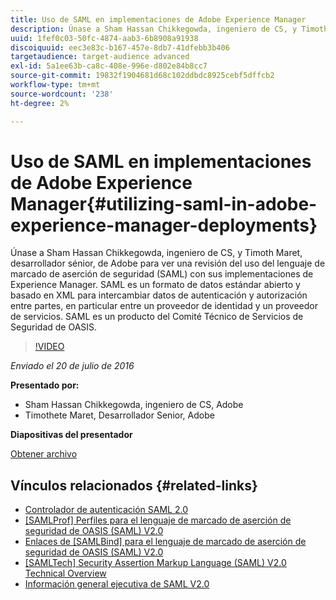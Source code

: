 ```yaml
---
title: Uso de SAML en implementaciones de Adobe Experience Manager
description: Únase a Sham Hassan Chikkegowda, ingeniero de CS, y Timoth Maret, desarrollador sénior, de Adobe para ver una revisión del uso del lenguaje de marcado de aserción de seguridad (SAML) con sus implementaciones de Experience Manager. SAML es un formato de datos estándar abierto y basado en XML para intercambiar datos de autenticación y autorización entre partes, en particular entre un proveedor de identidad y un proveedor de servicios.  SAML es un producto del Comité Técnico de Servicios de Seguridad de OASIS.
uuid: 1fef0c03-50fc-4874-aab3-6b8908a91938
discoiquuid: eec3e83c-b167-457e-8db7-41dfebb3b406
targetaudience: target-audience advanced
exl-id: 5a1ee63b-ca8c-408e-996e-d802e84b8cc7
source-git-commit: 19832f1904681d68c102ddbdc8925cebf5dffcb2
workflow-type: tm+mt
source-wordcount: '238'
ht-degree: 2%

---
```


# Uso de SAML en implementaciones de Adobe Experience Manager{#utilizing-saml-in-adobe-experience-manager-deployments}

Únase a Sham Hassan Chikkegowda, ingeniero de CS, y Timoth Maret, desarrollador sénior, de Adobe para ver una revisión del uso del lenguaje de marcado de aserción de seguridad (SAML) con sus implementaciones de Experience Manager. SAML es un formato de datos estándar abierto y basado en XML para intercambiar datos de autenticación y autorización entre partes, en particular entre un proveedor de identidad y un proveedor de servicios.  SAML es un producto del Comité Técnico de Servicios de Seguridad de OASIS.

>[!VIDEO](https://video.tv.adobe.com/v/19299/?quality=9)

*Enviado el 20 de julio de 2016*

**Presentado por:**

* Sham Hassan Chikkegowda, ingeniero de CS, Adobe
* Timothete Maret, Desarrollador Senior, Adobe

**Diapositivas del presentador**

[Obtener archivo](assets/aem-gems-072016-saml.pdf)

## Vínculos relacionados {#related-links}

* [Controlador de autenticación SAML 2.0](https://docs.adobe.com/docs/en/aem/6-2/administer/security/saml-2-0-authenticationhandler.html)
* [[SAMLProf] Perfiles para el lenguaje de marcado de aserción de seguridad de OASIS (SAML) V2.0](https://docs.oasis-open.org/security/saml/v2.0/saml-profiles-2.0-os.pdf)
* [Enlaces de [SAMLBind] para el lenguaje de marcado de aserción de seguridad de OASIS (SAML) V2.0](https://docs.oasis-open.org/security/saml/v2.0/saml-bindings-2.0-os.pdf)
* [[SAMLTech] Security Assertion Markup Language (SAML) V2.0 Technical Overview](https://www.oasis-open.org/committees/download.php/27819/sstc-saml-tech-overview-2.0-cd-02.pdf)
* [Información general ejecutiva de SAML V2.0](https://www.oasis-open.org/committees/download.php/13525/sstc-saml-exec-overview-2.0-cd-01-2col.pdf)